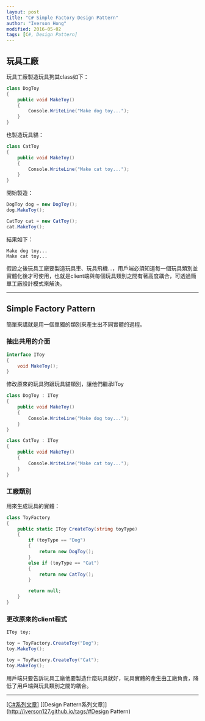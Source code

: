 ```yaml
---
layout: post
title: "C# Simple Factory Design Pattern"
author: "Iverson Hong"
modified: 2016-05-02
tags: [C#, Design Pattern]
---
```


## 玩具工廠 ##

玩具工廠製造玩具狗其class如下：

~~~csharp
class DogToy
{
    public void MakeToy()
    {
        Console.WriteLine("Make dog toy...");
    }
}
~~~

也製造玩具貓：

~~~csharp
class CatToy
{
    public void MakeToy()
    {
        Console.WriteLine("Make cat toy...");
    }
}
~~~

開始製造：

~~~csharp
DogToy dog = new DogToy();
dog.MakeToy();

CatToy cat = new CatToy();
cat.MakeToy();
~~~

結果如下：

    Make dog toy...
    Make cat toy...
    
假設之後玩具工廠要製造玩具車、玩具飛機...，用戶端必須知道每一個玩具類別並實體化後才可使用，也就是client端與每個玩具類別之間有著高度耦合，可透過簡單工廠設計模式來解決。

----------

## Simple Factory Pattern ##

簡單來講就是用一個單獨的類別來產生出不同實體的過程。

### 抽出共用的介面 ###

~~~csharp
interface IToy
{
    void MakeToy();
}
~~~

修改原來的玩具狗跟玩具貓類別，讓他們繼承IToy

~~~csharp
class DogToy : IToy
{
    public void MakeToy()
    {
        Console.WriteLine("Make dog toy...");
    }
}
~~~

~~~csharp
class CatToy : IToy
{
    public void MakeToy()
    {
        Console.WriteLine("Make cat toy...");
    }
}
~~~

### 工廠類別 ###

用來生成玩具的實體：

~~~csharp
class ToyFactory
{
    public static IToy CreateToy(string toyType)
    {
        if (toyType == "Dog")
        {
            return new DogToy();
        }
        else if (toyType == "Cat")
        {
            return new CatToy();
        }

        return null;
    }
}
~~~

### 更改原來的client程式 ###

~~~csharp
IToy toy;

toy = ToyFactory.CreateToy("Dog");
toy.MakeToy();

toy = ToyFactory.CreateToy("Cat");
toy.MakeToy();
~~~

用戶端只要告訴玩具工廠他要製造什麼玩具就好，玩具實體的產生由工廠負責，降低了用戶端與玩具類別之間的耦合。

----------

[[C#系列文章]](http://iverson127.github.io/tags/#C#) [[Design Pattern系列文章]](http://iverson127.github.io/tags/#Design Pattern)
